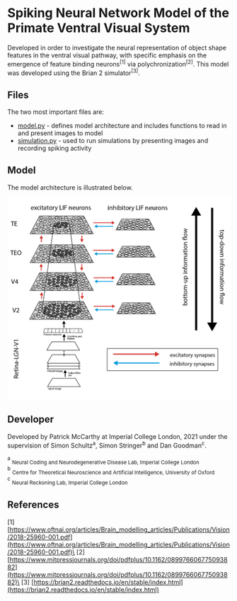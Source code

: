 # Spiking Neural Network Model of the Primate Ventral Visual System

Developed in order to investigate the neural representation of object shape features in the ventral visual pathway, with specific emphasis on the emergence of feature binding neurons<sup>[1]</sup> via polychronization<sup>[2]</sup>. This model was developed using the Brian 2 simulator<sup>[3]</sup>.

## Files

The two most important files are:

* [model.py](https://github.com/patmccarthy1/spiking-PVVS-model/blob/master/model.py) - defines model architecture and includes functions to read in and present images to model
* [simulation.py](https://github.com/patmccarthy1/spiking-PVVS-model/blob/master/simulation.py) - used to run simulations by presenting images and recording spiking activity


## Model
The model architecture is illustrated below.

![diagram of model architecture](https://github.com/patmccarthy1/spiking-PVVS-model/blob/master/architecture.png)

## Developer
Developed by Patrick McCarthy at Imperial College London, 2021 under the supervision of Simon Schultz<sup>a</sup>, Simon Stringer<sup>b</sup> and Dan Goodman<sup>c</sup>.

<sup>a</sup> <sub>Neural Coding and Neurodegenerative Disease Lab, Imperial College London</sub>\
<sup>b</sup> <sub>Centre for Theoretical Neuroscience and Artificial Intelligence, University of Oxford</sub>\
<sup>c</sup> <sub>Neural Reckoning Lab, Imperial College London</sub>
## References

[1] [https://www.oftnai.org/articles/Brain_modelling_articles/Publications/Vision/2018-25960-001.pdf](https://www.oftnai.org/articles/Brain_modelling_articles/Publications/Vision/2018-25960-001.pdf)\
[2] [https://www.mitpressjournals.org/doi/pdfplus/10.1162/089976606775093882](https://www.mitpressjournals.org/doi/pdfplus/10.1162/089976606775093882)\
[3] [https://brian2.readthedocs.io/en/stable/index.html](https://brian2.readthedocs.io/en/stable/index.html)
